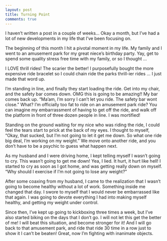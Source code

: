 ```yaml
---
layout: post
title: Turning Point
comments: true
---
```


I haven’t written a post in a couple of weeks… Okay a month, but I’ve had a lot of new developments in my life that I’ve been focusing on.

The beginning of this month I hit a pivotal moment in my life. My family and I went to an amusement park for my great niece’s birthday party. Yay, get to spend some quality stress free time with my family, or so I thought … 

I LOVE thrill rides! The scarier the better! I purposefully bought the more expensive ride bracelet so I could chain ride the parks thrill-ier rides … I just made that word up. <!--more-->

I’m standing in line, and finally they start loading the ride. Get into my chair, and the safety bar comes down. OMG this is going to be amazing!! My bar comes back up. “Ma’am, I’m sorry I can’t let you ride. The safety bar wont close.” What? I’m officially too fat to ride on an amusement park ride? You can imagine my embarrassment of having to get off the ride, and walk off the platform in front of three dozen people in line. I was mortified!

Standing on the ground waiting for my nice who was riding the ride, I could feel the tears start to prick at the back of my eyes. I thought to myself, “Okay, that sucked, but I’m not going to let it get me down. So what one ride big deal, I’m working on my weight.” We move onto another ride, and you don’t have to be a psychic to guess what happen next.

As my husband and I were driving home, I kept telling myself I wasn’t going to cry. This wasn’t going to get me down! Yea, I lied. It hurt, it hurt like hell! I started to cry as soon as I got home, and was getting really down on myself. “Why should I exercise if I’m not going to lose any weight?”

After some coaxing from my husband, I came to the realization that I wasn’t going to become healthy without a lot of work. Something inside me changed that day. I swore to myself that I would never be embarrassed like that again. I was going to devote everything I had into making myself healthy, and getting my weight under control. 

Since then, I’ve kept up going to kickboxing three times a week, but I’ve also started biking on the days that I don’t go. I will not let this get the better of me! I will beat this situation, and become stronger for it! And I will go back to that amusement park, and ride that ride 30 time in a row just to show it I can’t be beaten! Great, now I’m fighting with inanimate objects.
